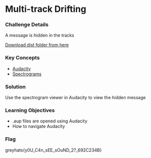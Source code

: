 # Multi-track Drifting

### Challenge Details
A message is hidden in the tracks

[Download dist folder from here](https://drive.google.com/file/d/1Z1DYDjMQM5BIHsje3uZwejWv3HeCrRnZ/view)

### Key Concepts
- [Audacity](https://www.audacityteam.org/download/)
- [Spectrograms](https://en.wikipedia.org/wiki/Spectrogram)

### Solution
Use the spectrogram viewer in Audacity to view the hidden message

### Learning Objectives
- .aup files are opened using Audacity
- How to navigate Audacity

### Flag
greyhats{y0U_C4n_sEE_sOuND_2?_692C234B}
